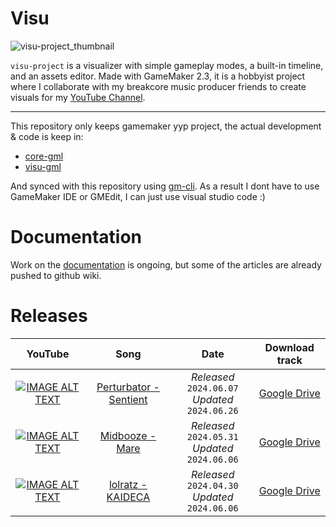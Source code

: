 # Visu

![visu-project_thumbnail](https://github.com/Alkapivo/visu-project/assets/22237843/6d626287-f403-4bc3-b898-49dc9eb39368)

`visu-project` is a visualizer with simple gameplay modes, a built-in timeline, and an assets editor. Made with GameMaker 2.3, it is a hobbyist project where I collaborate with my breakcore music producer friends to create visuals for my [YouTube Channel](https://www.youtube.com/Alkapivo).

---

This repository only keeps gamemaker yyp project, the actual development & code is keep in:
- [core-gml](https://github.com/Alkapivo/core-gml)
- [visu-gml](https://github.com/Alkapivo/visu-gml)

And synced with this repository using [gm-cli](https://github.com/Alkapivo/gm-cli). As a result I dont have to use GameMaker IDE or GMEdit, I can just use visual studio code :) 

# Documentation

Work on the [documentation](https://github.com/Alkapivo/visu-project/wiki/1.-UI-overview) is ongoing, but some of the articles are already pushed to github wiki.

# Releases

| **YouTube** | **Song** | **Date** | **Download track** |
|:-:|:-:|:-:|:-:|
| [![IMAGE ALT TEXT](http://img.youtube.com/vi/mSURl1Ab1dA/0.jpg)](http://www.youtube.com/watch?v=mSURl1Ab1dA "Perturbator - Sentient") | [Perturbator - Sentient](https://www.youtube.com/watch?v=oTN6cGmH2yM) | *Released* `2024.06.07`<br>*Updated* `2024.06.26` | [Google Drive](https://drive.google.com/file/d/1TNUMAaMyxgoswC7vTzsSbEjWV2F7rir5/view?usp=drive_link) |
| [![IMAGE ALT TEXT](http://img.youtube.com/vi/EXu2Jr_6CNQ/0.jpg)](http://www.youtube.com/watch?v=EXu2Jr_6CNQ "Midbooze - Mare") | [Midbooze - Mare](https://www.youtube.com/watch?v=cTiIiiLs34A) | *Released* `2024.05.31`<br>*Updated* `2024.06.06` | [Google Drive](https://drive.google.com/file/d/1LELTVcVdvNixLuFXZ4_ujJG9oO1ENJGc/view?usp=drive_link) |
| [![IMAGE ALT TEXT](http://img.youtube.com/vi/FxSHhKtvFsA/0.jpg)](http://www.youtube.com/watch?v=FxSHhKtvFsA "lolratz - KAIDECA") | [lolratz - KAIDECA](https://www.youtube.com/watch?v=uPurp7ijr14) | *Released* `2024.04.30`<br>*Updated* `2024.06.06` | [Google Drive](https://drive.google.com/file/d/1x-3r2Bs2RdLQs9iKdir-1zuaPfXgMlvl/view?usp=drive_link) |
